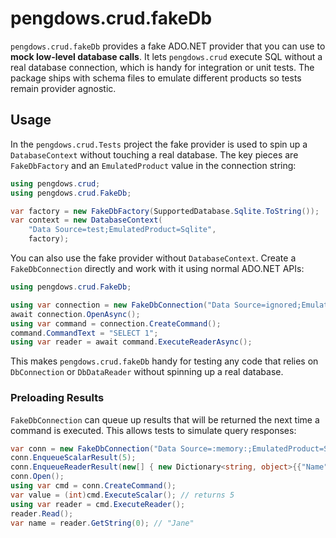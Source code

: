 # pengdows.crud.fakeDb

`pengdows.crud.fakeDb` provides a fake ADO.NET provider that you can use to **mock low-level database calls**. It lets `pengdows.crud` execute SQL without a real database connection, which is handy for integration or unit tests. The package ships with schema files to emulate different products so tests remain provider agnostic.

## Usage

In the `pengdows.crud.Tests` project the fake provider is used to spin up a `DatabaseContext` without touching a real database. The key pieces are `FakeDbFactory` and an `EmulatedProduct` value in the connection string:

```csharp
using pengdows.crud;
using pengdows.crud.FakeDb;

var factory = new FakeDbFactory(SupportedDatabase.Sqlite.ToString());
var context = new DatabaseContext(
    "Data Source=test;EmulatedProduct=Sqlite",
    factory);
```

You can also use the fake provider without `DatabaseContext`. Create a `FakeDbConnection`
directly and work with it using normal ADO.NET APIs:

```csharp
using pengdows.crud.FakeDb;

using var connection = new FakeDbConnection("Data Source=ignored;EmulatedProduct=Sqlite");
await connection.OpenAsync();
using var command = connection.CreateCommand();
command.CommandText = "SELECT 1";
using var reader = await command.ExecuteReaderAsync();
```

This makes `pengdows.crud.fakeDb` handy for testing any code that relies on
`DbConnection` or `DbDataReader` without spinning up a real database.

### Preloading Results

`FakeDbConnection` can queue up results that will be returned the next time a
command is executed. This allows tests to simulate query responses:

```csharp
var conn = new FakeDbConnection("Data Source=:memory:;EmulatedProduct=Sqlite");
conn.EnqueueScalarResult(5);
conn.EnqueueReaderResult(new[] { new Dictionary<string, object>{{"Name", "Jane"}} });
conn.Open();
using var cmd = conn.CreateCommand();
var value = (int)cmd.ExecuteScalar(); // returns 5
using var reader = cmd.ExecuteReader();
reader.Read();
var name = reader.GetString(0); // "Jane"
```

